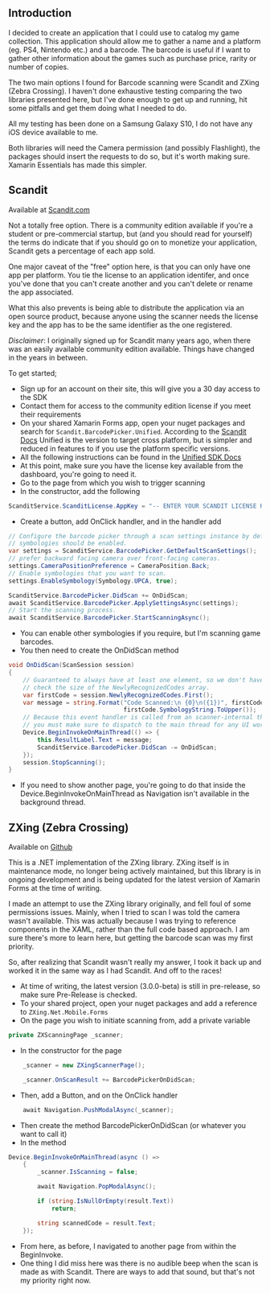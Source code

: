 Introduction
---

I decided to create an application that I could use to catalog my game collection. This application should allow me
to gather a name and a platform (eg. PS4, Nintendo etc.) and a barcode. The barcode is useful if I want to gather other 
information about the games such as purchase price, rarity or number of copies. 

The two main options I found for Barcode scanning were Scandit and ZXing (Zebra Crossing). I haven't done exhaustive testing 
comparing the two libraries presented here, but I've done enough to get up and running, hit some pitfalls and get them 
doing what I needed to do. 

All my testing has been done on a Samsung Galaxy S10, I do not have any iOS device available to me. 

Both libraries will need the Camera permission (and possibly Flashlight), the packages should insert the requests to do so, 
but it's worth making sure. Xamarin Essentials has made this simpler. 

Scandit    
----

Available at [Scandit.com](https://scandit.com)

Not a totally free option. There is a community edition available if you're a student or pre-commercial startup, but 
(and you should read for yourself) the terms do indicate that if you should go on to monetize your application, 
Scandit gets a percentage of each app sold. 

One major caveat of the "free" option here, is that you can only have one app per platform. You tie the license to an 
application identifer, and once you've done that you can't create another and you can't delete or rename the app associated. 

What this also prevents is being able to distribute the application via an open source product, because anyone using the scanner 
needs the license key and the app has to be the same identifier as the one registered. 

*Disclaimer*: I originally signed up for Scandit many years ago, when there was an easily available community edition available. Things 
have changed in the years in between. 

To get started;

- Sign up for an account on their site, this will give you a 30 day access to the SDK
- Contact them for access to the community edition license if you meet their requirements
- On your shared Xamarin Forms app, open your nuget packages and search for `Scandit.BarcodePicker.Unified`. According to the [Scandit Docs](https://docs.scandit.com/stable/xamarin/index.html) Unified is the version to target cross platform, but is simpler and reduced in features to if you use the platform specific versions.
- All the following instructions can be found in the [Unified SDK Docs](docs.scandit.com/stable/xamarin/xamarin-unified-integrate.html)
- At this point, make sure you have the license key available from the dashboard, you're going to need it. 
- Go to the page from which you wish to trigger scanning
- In the constructor, add the following
  
```C#
ScanditService.ScanditLicense.AppKey = "-- ENTER YOUR SCANDIT LICENSE KEY HERE --";
```
- Create a button, add OnClick handler, and in the handler add

```C#
// Configure the barcode picker through a scan settings instance by defining which
// symbologies should be enabled.
var settings = ScanditService.BarcodePicker.GetDefaultScanSettings();
// prefer backward facing camera over front-facing cameras.
settings.CameraPositionPreference = CameraPosition.Back;
// Enable symbologies that you want to scan.
settings.EnableSymbology(Symbology.UPCA, true);

ScanditService.BarcodePicker.DidScan += OnDidScan;
await ScanditService.BarcodePicker.ApplySettingsAsync(settings);
// Start the scanning process.
await ScanditService.BarcodePicker.StartScanningAsync();
```

- You can enable other symbologies if you require, but I'm scanning game barcodes. 
- You then need to create the OnDidScan method
```C#
void OnDidScan(ScanSession session)
{
    // Guaranteed to always have at least one element, so we don't have to 
    // check the size of the NewlyRecognizedCodes array.
    var firstCode = session.NewlyRecognizedCodes.First();
    var message = string.Format("Code Scanned:\n {0}\n({1})", firstCode.Data,
                                firstCode.SymbologyString.ToUpper());
    // Because this event handler is called from an scanner-internal thread, 
    // you must make sure to dispatch to the main thread for any UI work.
    Device.BeginInvokeOnMainThread(() => {
        this.ResultLabel.Text = message;
        ScanditService.BarcodePicker.DidScan -= OnDidScan;
    });
    session.StopScanning();
}
```
- If you need to show another page, you're going to do that inside the Device.BeginInvokeOnMainThread as Navigation isn't 
available in the background thread.

ZXing (Zebra Crossing)
----

Available on [Github](https://github.com/Redth/ZXing.Net.Mobile)

This is a .NET implementation of the ZXing library. ZXing itself is in maintenance mode, no longer being actively maintained, 
but this library is in ongoing development and is being updated for the latest version of Xamarin Forms at the time of writing. 

I made an attempt to use the ZXing library originally, and fell foul of some permissions issues. Mainly, when I tried to scan 
I was told the camera wasn't available. This was actually because I was trying to reference components in the XAML, rather than 
the full code based approach. I am sure there's more to learn here, but getting the barcode scan was my first priority. 

So, after realizing that Scandit wasn't really my answer, I took it back up and worked it in the same way as I had Scandit. And off 
to the races! 

- At time of writing, the latest version (3.0.0-beta) is still in pre-release, so make sure Pre-Release is checked. 
- To your shared project, open your nuget packages and add a reference to `ZXing.Net.Mobile.Forms`
- On the page you wish to initiate scanning from, add a private variable
```C#
private ZXScanningPage _scanner;
```
- In the constructor for the page
```C#
    _scanner = new ZXingScannerPage();

    _scanner.OnScanResult += BarcodePickerOnDidScan;
```
- Then, add a Button, and on the OnClick handler
```C#
    await Navigation.PushModalAsync(_scanner);
```
- Then create the method BarcodePickerOnDidScan (or whatever you want to call it)
- In the method
```C#
Device.BeginInvokeOnMainThread(async () =>
    {
        _scanner.IsScanning = false;

        await Navigation.PopModalAsync();

        if (string.IsNullOrEmpty(result.Text)) 
            return;

        string scannedCode = result.Text;
    });
```
- From here, as before, I navigated to another page from within the BeginInvoke. 
- One thing I did miss here was there is no audible beep when the scan is made as with Scandit. There are ways to add that sound, but that's not my priority right now. 
